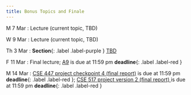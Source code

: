 ```yaml
---
title: Bonus Topics and Finale
---
```


M 7 Mar
: Lecture (current topic, TBD)

W 9 Mar
: Lecture (current topic, TBD)

Th 3 Mar
: **Section**{: .label .label-purple } [TBD](#)

F 11 Mar
:  Final lecture;  [A9](assets/docs/A9.pdf) is due at 11:59 pm **deadline**{: .label .label-red }

M 14 Mar
: [CSE 447 project checkpoint 4 (final report)](assets/docs/project-447.pdf) is due at 11:59 pm  **deadline**{: .label .label-red }; [CSE 517 project version 2 (final report) ](assets/docs/project-517.pdf) is due at 11:59 pm  **deadline**{: .label .label-red }

